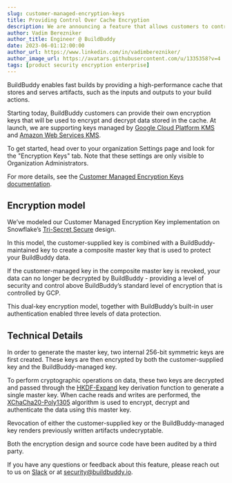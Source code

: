 ```yaml
---
slug: customer-managed-encryption-keys
title: Providing Control Over Cache Encryption
description: We are announcing a feature that allows customers to control how their data is encrypted in in our cache.
author: Vadim Berezniker
author_title: Engineer @ BuildBuddy
date: 2023-06-01:12:00:00
author_url: https://www.linkedin.com/in/vadimberezniker/
author_image_url: https://avatars.githubusercontent.com/u/1335358?v=4
tags: [product security encryption enterprise]
---
```


BuildBuddy enables fast builds by providing a high-performance cache that stores and serves artifacts, such as the 
inputs and outputs to your build actions.

Starting today, BuildBuddy customers can provide their own encryption keys that will be used to encrypt and decrypt data 
stored in the cache. At launch, we are supporting keys managed by [Google Cloud Platform KMS](https://cloud.google.com/security-key-management) and [Amazon Web Services KMS](https://aws.amazon.com/kms/).

<!-- truncate -->

To get started, head over to your organization Settings page and look for the "Encryption Keys" tab. Note that these 
settings are only visible to Organization Administrators.

For more details, see the [Customer Managed Encryption Keys documentation](https://www.buildbuddy.io/docs/cache-encryption-keys).

## Encryption model

We’ve modeled our Customer Managed Encryption Key implementation on Snowflake’s [Tri-Secret Secure](https://docs.snowflake.com/en/user-guide/security-encryption-manage#tri-secret-secure) design.

In this model, the customer-supplied key is combined with a BuildBuddy-maintained key to create a composite master key 
that is used to protect your BuildBuddy data.

If the customer-managed key in the composite master key is revoked, your data can no longer be decrypted by BuildBuddy - 
providing a level of security and control above BuildBuddy’s standard level of encryption that is controlled by GCP.

This dual-key encryption model, together with BuildBuddy’s built-in user authentication enabled three levels of data 
protection.

## Technical Details

In order to generate the master key, two internal 256-bit symmetric keys are first created. These keys are then 
encrypted by both the customer-supplied key and the BuildBuddy-managed key.

To perform cryptographic operations on data, these two keys are decrypted and passed through the 
[HKDF-Expand](https://en.wikipedia.org/wiki/HKDF) key derivation function to generate a single master key. When cache 
reads and writes are performed, the [XChaCha20-Poly1305](https://en.wikipedia.org/wiki/ChaCha20-Poly1305) algorithm is 
used to encrypt, decrypt and authenticate the data using this master key.

Revocation of either the customer-supplied key or the BuildBuddy-managed key renders previously written artifacts undecryptable.

Both the encryption design and source code have been audited by a third party.

If you have any questions or feedback about this feature, please reach out to us on [Slack](https://slack.buildbuddy.io/) 
or at [security@buildbuddy.io](mailto:security@buildbuddy.io).

